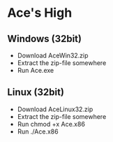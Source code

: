 # Ace's High
## Windows (32bit)
- Download AceWin32.zip
- Extract the zip-file somewhere
- Run Ace.exe

## Linux (32bit)
- Download AceLinux32.zip
- Extract the zip-file somewhere
- Run chmod +x Ace.x86
- Run ./Ace.x86
